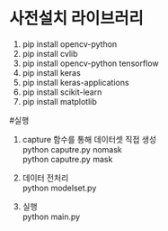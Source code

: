 # 사전설치 라이브러리 
 1) pip install opencv-python
 2) pip install cvlib
 3) pip install opencv-python tensorflow
 3) pip install keras
 4) pip install keras-applications
 5) pip install scikit-learn
 6) pip install matplotlib


#실행
1) capture 함수를 통해 데이터셋 직접 생성  
   python caputre.py nomask     
   python caputre.py mask   
   
2) 데이터 전처리  
   python modelset.py
   
3) 실행  
   python main.py
